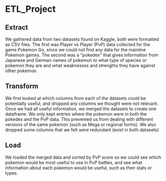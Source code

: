 # ETL_Project

## Extract
We gathered data from two datasets found on Kaggle, both were formatted as CSV files. 
The first was Player vs Player (PvP) data collected for the game Pokemon Go, since we could not find any data for the mainline Pokemon games.
The second was a "pokedex" that gives information from Japanese and German names of pokemon to what type of species or pokemon they are and what weaknesses and strengths they have against other pokemon.

## Transform
We first looked at which columns from each of the datasets could be potentially useful, and dropped any columns we thought were not relevant.
Once we had all useful information, we merged the datasets to create one dataframe. We only kept entries where the pokemon were in both the pokedex and the PvP data. This prevented us from dealing with different versions of the same pokemon (such as Mega or regional forms).
We also dropped some columns that we felt were redundant (exist in both datasets)

## Load
We loaded the merged data and sorted by PvP score so we could see which pokemon would be most useful to use in PvP battles, and see what information about each pokemon would be useful, such as their stats or types. 
